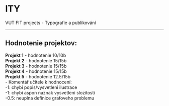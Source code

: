 # ITY
VUT FIT projects - Typografie a publikování
___________________________________________
## Hodnotenie projektov:
**Projekt 1** - hodnotenie 10/10b <br/>
**Projekt 2** - hodnotenie 15/15b <br/>
**Projekt 3** - hodnotenie 15/15b <br/>
**Projekt 4** - hodnotenie 15/15b <br/>
**Projekt 5** - hodnotenie 12.5/15b <br/>
					- Komentář učitele k hodnocení: <br/>
							-1: chybi popis/vysvetleni ilustrace <br/>
							-1: chybi aspon naznak vysvetleni slozitosti <br/>
							-0.5: neuplna definice grafoveho problemu
